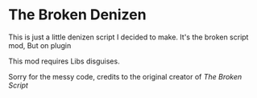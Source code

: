 # The Broken Denizen

This is just a little denizen script I decided to make. It's the broken script mod, But on plugin

This mod requires Libs disguises.

Sorry for the messy code, credits to the original creator of _The Broken Script_
